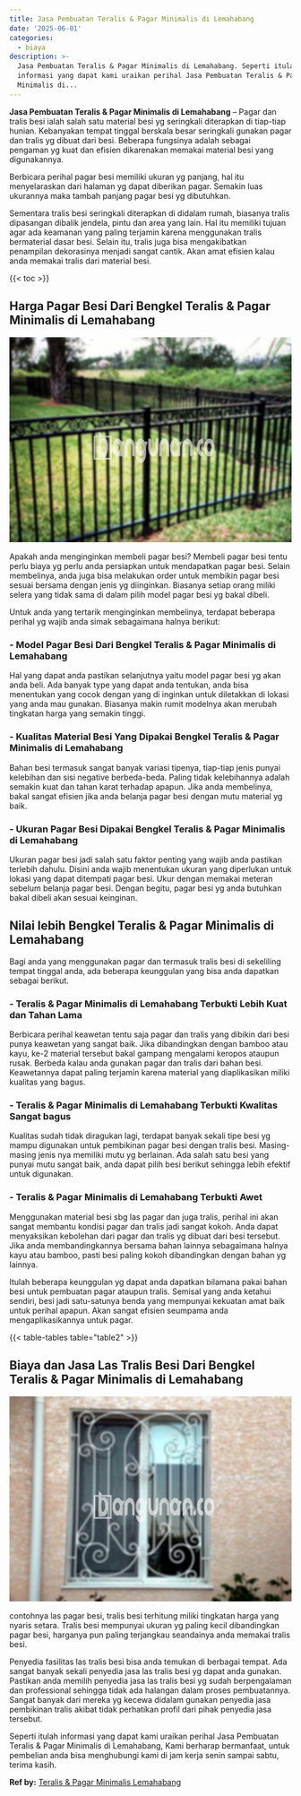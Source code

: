 ```yaml
---
title: Jasa Pembuatan Teralis & Pagar Minimalis di Lemahabang
date: '2025-06-01'
categories:
  - biaya
description: >-
  Jasa Pembuatan Teralis & Pagar Minimalis di Lemahabang. Seperti itulah
  informasi yang dapat kami uraikan perihal Jasa Pembuatan Teralis & Pagar
  Minimalis di...
---
```


**Jasa Pembuatan Teralis & Pagar Minimalis di Lemahabang** – Pagar dan tralis besi ialah salah satu material besi yg seringkali diterapkan di tiap-tiap hunian. Kebanyakan tempat tinggal berskala besar seringkali gunakan pagar dan tralis yg dibuat dari besi. Beberapa fungsinya adalah sebagai pengaman yg kuat dan efisien dikarenakan memakai material besi yang digunakannya.

Berbicara perihal pagar besi memiliki ukuran yg panjang, hal itu menyelaraskan dari halaman yg dapat diberikan pagar. Semakin luas ukurannya maka tambah panjang pagar besi yg dibutuhkan.

Sementara tralis besi seringkali diterapkan di didalam rumah, biasanya tralis dipasangan dibalik jendela, pintu dan area yang lain. Hal itu memiliki tujuan agar ada keamanan yang paling terjamin karena menggunakan tralis bermaterial dasar besi. Selain itu, tralis juga bisa mengakibatkan penampilan dekorasinya menjadi sangat cantik. Akan amat efisien kalau anda memakai tralis dari material besi.

{{< toc >}}

## Harga Pagar Besi Dari Bengkel Teralis & Pagar Minimalis di Lemahabang

![Jasa Pembuatan Teralis & Pagar Minimalis di Lemahabang](/images/pagar-minimalis-murah-44.png)

Apakah anda menginginkan membeli pagar besi? Membeli pagar besi tentu perlu biaya yg perlu anda persiapkan untuk mendapatkan pagar besi. Selain membelinya, anda juga bisa melakukan order untuk membikin pagar besi sesuai bersama dengan jenis yg diinginkan. Biasanya setiap orang miliki selera yang tidak sama di dalam pilih model pagar besi yg bakal dibeli.

Untuk anda yang tertarik menginginkan membelinya, terdapat beberapa perihal yg wajib anda simak sebagaimana halnya berikut:
### \- Model Pagar Besi Dari Bengkel Teralis & Pagar Minimalis di Lemahabang

Hal yang dapat anda pastikan selanjutnya yaitu model pagar besi yg akan anda beli. Ada banyak type yang dapat anda tentukan, anda bisa menentukan yang cocok dengan yang di inginkan untuk diletakkan di lokasi yang anda mau gunakan. Biasanya makin rumit modelnya akan merubah tingkatan harga yang semakin tinggi.

### \- Kualitas Material Besi Yang Dipakai Bengkel Teralis & Pagar Minimalis di Lemahabang

Bahan besi termasuk sangat banyak variasi tipenya, tiap-tiap jenis punyai kelebihan dan sisi negative berbeda-beda. Paling tidak kelebihannya adalah semakin kuat dan tahan karat terhadap apapun. Jika anda membelinya, bakal sangat efisien jika anda belanja pagar besi dengan mutu material yg baik.

### \- Ukuran Pagar Besi Dipakai Bengkel Teralis & Pagar Minimalis di Lemahabang

Ukuran pagar besi jadi salah satu faktor penting yang wajib anda pastikan terlebih dahulu. Disini anda wajib menentukan ukuran yang diperlukan untuk lokasi yang dapat ditempati pagar besi. Ukur dengan memakai meteran sebelum belanja pagar besi. Dengan begitu, pagar besi yg anda butuhkan bakal dibeli akan sesuai keinginan.

## Nilai lebih Bengkel Teralis & Pagar Minimalis di Lemahabang

Bagi anda yang menggunakan pagar dan termasuk tralis besi di sekeliling tempat tinggal anda, ada beberapa keunggulan yang bisa anda dapatkan sebagai berikut.

### \- Teralis & Pagar Minimalis di Lemahabang Terbukti Lebih Kuat dan Tahan Lama

Berbicara perihal keawetan tentu saja pagar dan tralis yang dibikin dari besi punya keawetan yang sangat baik. Jika dibandingkan dengan bamboo atau kayu, ke-2 material tersebut bakal gampang mengalami keropos ataupun rusak. Berbeda kalau anda gunakan pagar dan tralis dari bahan besi. Keawetannya dapat paling terjamin karena material yang diaplikasikan miliki kualitas yang bagus.

### \- Teralis & Pagar Minimalis di Lemahabang Terbukti Kwalitas Sangat bagus

Kualitas sudah tidak diragukan lagi, terdapat banyak sekali tipe besi yg mampu digunakan untuk pembikinan pagar besi dengan tralis besi. Masing-masing jenis nya memiliki mutu yg berlainan. Ada salah satu besi yang punyai mutu sangat baik, anda dapat pilih besi berikut sehingga lebih efektif untuk digunakan.

### \- Teralis & Pagar Minimalis di Lemahabang Terbukti Awet

Menggunakan material besi sbg las pagar dan juga tralis, perihal ini akan sangat membantu kondisi pagar dan tralis jadi sangat kokoh. Anda dapat menyaksikan kebolehan dari pagar dan tralis yg dibuat dari besi tersebut. Jika anda membandingkannya bersama bahan lainnya sebagaimana halnya kayu atau bamboo, pasti besi paling kokoh dibandingkan dengan bahan yg lainnya.

Itulah beberapa keunggulan yg dapat anda dapatkan bilamana pakai bahan besi untuk pembuatan pagar ataupun tralis. Semisal yang anda ketahui sendiri, besi jadi satu-satunya benda yang mempunyai kekuatan amat baik untuk perihal apapun. Akan sangat efisien seumpama anda mengaplikasikannya untuk pagar.

{{< table-tables table="table2" >}}

## Biaya dan Jasa Las Tralis Besi Dari Bengkel Teralis & Pagar Minimalis di Lemahabang

![Jasa Pembuatan Teralis & Pagar Minimalis di Lemahabang](/images/teralis-minimalis-murah-32.png)

contohnya las pagar besi, tralis besi terhitung miliki tingkatan harga yang nyaris setara. Tralis besi mempunyai ukuran yg paling kecil dibandingkan pagar besi, harganya pun paling terjangkau seandainya anda memakai tralis besi.

Penyedia fasilitas las tralis besi bisa anda temukan di berbagai tempat. Ada sangat banyak sekali penyedia jasa las tralis besi yg dapat anda gunakan. Pastikan anda memilih penyedia jasa las tralis besi yg sudah berpengalaman dan professional sehingga tidak ada halangan dalam proses pembuatannya. Sangat banyak dari mereka yg kecewa didalam gunakan penyedia jasa pembikinan tralis akibat tidak perhatikan profil dari pihak penyedia jasa tersebut.

Seperti itulah informasi yang dapat kami uraikan perihal Jasa Pembuatan Teralis & Pagar Minimalis di Lemahabang, Kami berharap bermanfaat, untuk pembelian anda bisa menghubungi kami di jam kerja senin sampai sabtu, terima kasih.

**Ref by:** [Teralis & Pagar Minimalis Lemahabang](https://id.wikipedia.org/wiki/Teralis)
